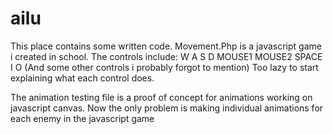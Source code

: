 # ailu
This place contains some written code.
Movement.Php is a javascript game i created in school.
The controls include: W A S D MOUSE1 MOUSE2 SPACE I O (And some other controls i probably forgot to mention)
Too lazy to start explaining what each control does.

The animation testing file is a proof of concept for animations working on javascript canvas. 
Now the only problem is making individual animations for each enemy in the javascript game
